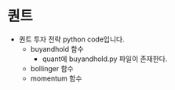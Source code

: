 # 퀀트

- 퀀트 투자 전략 python code입니다.
    - buyandhold 함수
        - quant에 buyandhold.py 파일이 존재한다.
    - bollinger 함수
    - momentum 함수 
